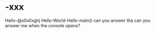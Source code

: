 # -xxx
Hello-@x0x0xghj
Hello-World-Hello-main()
can you answer tha can you answer me when the console opens?

